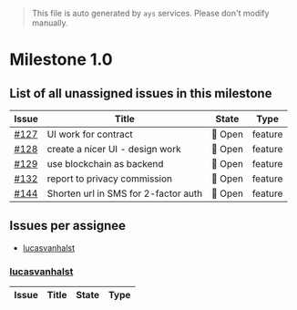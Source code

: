 > This file is auto generated by `ays` services. Please don't modify manually.

# Milestone 1.0

## List of all unassigned issues in this milestone

|Issue|Title|State|Type|
|-----|-----|-----|---|
|[#127](https://github.com/itsyouonline/identityserver/issues/127)|UI work for contract|:red_circle: Open|feature|
|[#128](https://github.com/itsyouonline/identityserver/issues/128)|create a nicer UI - design work|:red_circle: Open|feature|
|[#129](https://github.com/itsyouonline/identityserver/issues/129)|use blockchain as backend|:red_circle: Open|feature|
|[#132](https://github.com/itsyouonline/identityserver/issues/132)|report to privacy commission |:red_circle: Open|feature|
|[#144](https://github.com/itsyouonline/identityserver/issues/144)|Shorten url in SMS for 2-factor auth|:red_circle: Open|feature|


## Issues per assignee
- [lucasvanhalst](#lucasvanhalst)



### [lucasvanhalst](https://github.com/lucasvanhalst)

|Issue|Title|State|Type|
|-----|-----|-----|----|

